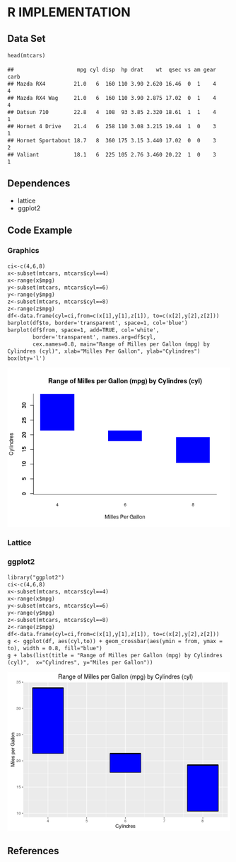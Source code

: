 R IMPLEMENTATION
================

Data Set
--------

    head(mtcars)

    ##                    mpg cyl disp  hp drat    wt  qsec vs am gear carb
    ## Mazda RX4         21.0   6  160 110 3.90 2.620 16.46  0  1    4    4
    ## Mazda RX4 Wag     21.0   6  160 110 3.90 2.875 17.02  0  1    4    4
    ## Datsun 710        22.8   4  108  93 3.85 2.320 18.61  1  1    4    1
    ## Hornet 4 Drive    21.4   6  258 110 3.08 3.215 19.44  1  0    3    1
    ## Hornet Sportabout 18.7   8  360 175 3.15 3.440 17.02  0  0    3    2
    ## Valiant           18.1   6  225 105 2.76 3.460 20.22  1  0    3    1

Dependences
-----------

-   lattice
-   ggplot2

Code Example
------------

### Graphics

    ci<-c(4,6,8)
    x<-subset(mtcars, mtcars$cyl==4)
    x<-range(x$mpg)
    y<-subset(mtcars, mtcars$cyl==6)
    y<-range(y$mpg)
    z<-subset(mtcars, mtcars$cyl==8)
    z<-range(z$mpg)
    df<-data.frame(cyl=ci,from=c(x[1],y[1],z[1]), to=c(x[2],y[2],z[2]))
    barplot(df$to, border='transparent', space=1, col='blue')
    barplot(df$from, space=1, add=TRUE, col='white', 
            border='transparent', names.arg=df$cyl, 
            cex.names=0.8, main="Range of Milles per Gallon (mpg) by Cylindres (cyl)", xlab="Milles Per Gallon", ylab="Cylindres")
    box(bty='l')

![](A36Span_ChartR_files/figure-markdown_strict/unnamed-chunk-2-1.png)<!-- -->

### Lattice

### ggplot2

    library("ggplot2")
    ci<-c(4,6,8)
    x<-subset(mtcars, mtcars$cyl==4)
    x<-range(x$mpg)
    y<-subset(mtcars, mtcars$cyl==6)
    y<-range(y$mpg)
    z<-subset(mtcars, mtcars$cyl==8)
    z<-range(z$mpg)
    df<-data.frame(cyl=ci,from=c(x[1],y[1],z[1]), to=c(x[2],y[2],z[2]))
    g <- ggplot(df, aes(cyl,to)) + geom_crossbar(aes(ymin = from, ymax = to), width = 0.8, fill="blue")
    g + labs(list(title = "Range of Milles per Gallon (mpg) by Cylindres (cyl)",  x="Cylindres", y="Miles per Gallon"))

![](A36Span_ChartR_files/figure-markdown_strict/unnamed-chunk-4-1.png)<!-- -->

References
----------
